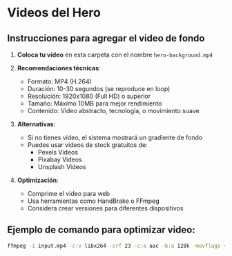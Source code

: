 # Videos del Hero

## Instrucciones para agregar el video de fondo

1. **Coloca tu video** en esta carpeta con el nombre `hero-background.mp4`
2. **Recomendaciones técnicas**:

   - Formato: MP4 (H.264)
   - Duración: 10-30 segundos (se reproduce en loop)
   - Resolución: 1920x1080 (Full HD) o superior
   - Tamaño: Máximo 10MB para mejor rendimiento
   - Contenido: Video abstracto, tecnología, o movimiento suave

3. **Alternativas**:

   - Si no tienes video, el sistema mostrará un gradiente de fondo
   - Puedes usar videos de stock gratuitos de:
     - Pexels Videos
     - Pixabay Videos
     - Unsplash Videos

4. **Optimización**:
   - Comprime el video para web
   - Usa herramientas como HandBrake o FFmpeg
   - Considera crear versiones para diferentes dispositivos

## Ejemplo de comando para optimizar video:

```bash
ffmpeg -i input.mp4 -c:v libx264 -crf 23 -c:a aac -b:a 128k -movflags +faststart hero-background.mp4
```
